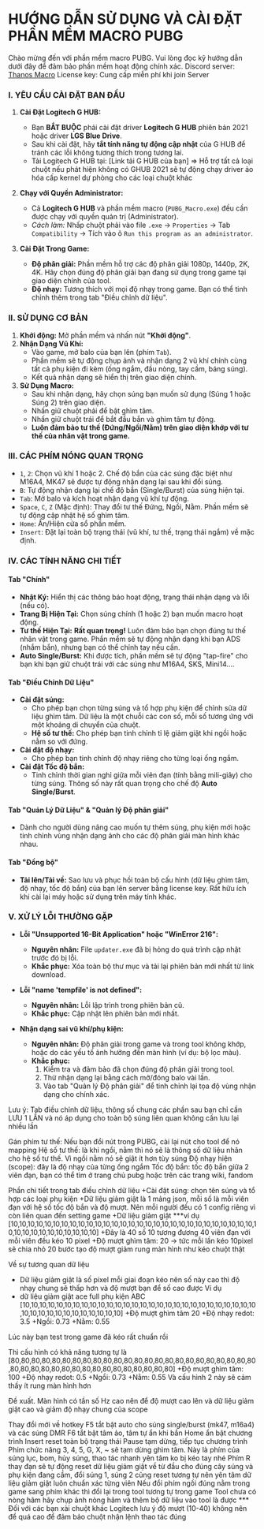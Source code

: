 **HƯỚNG DẪN SỬ DỤNG VÀ CÀI ĐẶT PHẦN MỀM MACRO PUBG**
=====================================================

Chào mừng đến với phần mềm macro PUBG. Vui lòng đọc kỹ hướng dẫn dưới đây để đảm bảo phần mềm hoạt động chính xác.
Discord server: [Thanos Macro](https://discord.gg/FRKhjYWj)
License key: Cung cấp miễn phí khi join Server
### **I. YÊU CẦU CÀI ĐẶT BAN ĐẦU**

1.  **Cài Đặt Logitech G HUB:**
    * Bạn **BẮT BUỘC** phải cài đặt driver **Logitech G HUB** phiên bản 2021 hoặc driver **LGS Blue Drive**.
    * Sau khi cài đặt, hãy **tắt tính năng tự động cập nhật** của G HUB để tránh các lỗi không tương thích trong tương lai.
    * Tải Logitech G HUB tại: [Link tải G HUB của bạn]
=> Hỗ trợ tất cả loại chuột nếu phát hiện không có GHUB 2021 sẽ tự động chạy driver ảo hóa cấp kernel dự phòng cho các loại chuột khác

2.  **Chạy với Quyền Administrator:**
    * Cả **Logitech G HUB** và phần mềm macro (`PUBG_Macro.exe`) đều cần được chạy với quyền quản trị (Administrator).
    * *Cách làm:* Nhấp chuột phải vào file `.exe` -> `Properties` -> Tab `Compatibility` -> Tích vào ô `Run this program as an administrator`.

3.  **Cài Đặt Trong Game:**
    * **Độ phân giải:** Phần mềm hỗ trợ các độ phân giải 1080p, 1440p, 2K, 4K. Hãy chọn đúng độ phân giải bạn đang sử dụng trong game tại giao diện chính của tool.
    * **Độ nhạy:** Tương thích với mọi độ nhạy trong game. Bạn có thể tinh chỉnh thêm trong tab "Điều chỉnh dữ liệu".

### **II. SỬ DỤNG CƠ BẢN**

1.  **Khởi động:** Mở phần mềm và nhấn nút **"Khởi động"**.
2.  **Nhận Dạng Vũ Khí:**
    * Vào game, mở balo của bạn lên (phím `Tab`).
    * Phần mềm sẽ tự động chụp ảnh và nhận dạng 2 vũ khí chính cùng tất cả phụ kiện đi kèm (ống ngắm, đầu nòng, tay cầm, báng súng).
    * Kết quả nhận dạng sẽ hiển thị trên giao diện chính.
3.  **Sử Dụng Macro:**
    * Sau khi nhận dạng, hãy chọn súng bạn muốn sử dụng (Súng 1 hoặc Súng 2) trên giao diện.
    * Nhấn giữ chuột phải để bật ghìm tâm.
    * Nhấn giữ chuột trái để bắt đầu bắn và ghìm tâm tự động.
    * **Luôn đảm bảo tư thế (Đứng/Ngồi/Nằm) trên giao diện khớp với tư thế của nhân vật trong game.**

### **III. CÁC PHÍM NÓNG QUAN TRỌNG**

* `1`, `2`: Chọn vũ khí 1 hoặc 2. Chế độ bắn của các súng đặc biệt như M16A4, MK47 sẽ được tự động nhận dạng lại sau khi đổi súng.
* `B`: Tự động nhận dạng lại chế độ bắn (Single/Burst) của súng hiện tại.
* `Tab`: Mở balo và kích hoạt nhận dạng vũ khí tự động.
* `Space`, `C`, `Z` (Mặc định): Thay đổi tư thế Đứng, Ngồi, Nằm. Phần mềm sẽ tự động cập nhật hệ số ghìm tâm.
* `Home`: Ẩn/Hiện cửa sổ phần mềm.
* `Insert`: Đặt lại toàn bộ trạng thái (vũ khí, tư thế, trạng thái ngắm) về mặc định.

### **IV. CÁC TÍNH NĂNG CHI TIẾT**

#### **Tab "Chính"**
* **Nhật Ký:** Hiển thị các thông báo hoạt động, trạng thái nhận dạng và lỗi (nếu có).
* **Trang Bị Hiện Tại:** Chọn súng chính (1 hoặc 2) bạn muốn macro hoạt động.
* **Tư thế Hiện Tại:** **Rất quan trọng!** Luôn đảm bảo bạn chọn đúng tư thế nhân vật trong game. Phần mềm sẽ tự động nhận dạng khi bạn ADS (nhắm bắn), nhưng bạn có thể chỉnh tay nếu cần.
* **Auto Single/Burst:** Khi được tích, phần mềm sẽ tự động "tap-fire" cho bạn khi bạn giữ chuột trái với các súng như M16A4, SKS, Mini14....

#### **Tab "Điều Chỉnh Dữ Liệu"**
* **Cài đặt súng:**
    * Cho phép bạn chọn từng súng và tổ hợp phụ kiện để chỉnh sửa dữ liệu ghìm tâm. Dữ liệu là một chuỗi các con số, mỗi số tương ứng với một khoảng di chuyển của chuột.
    * **Hệ số tư thế:** Cho phép bạn tinh chỉnh tỉ lệ giảm giật khi ngồi hoặc nằm so với đứng.
* **Cài đặt độ nhạy:**
    * Cho phép bạn tinh chỉnh độ nhạy riêng cho từng loại ống ngắm.
* **Cài đặt Tốc độ bắn:**
    * Tinh chỉnh thời gian nghỉ giữa mỗi viên đạn (tính bằng mili-giây) cho từng súng. Thông số này rất quan trọng cho chế độ **Auto Single/Burst**.

#### **Tab "Quản Lý Dữ Liệu" & "Quản lý Độ phân giải"**
* Dành cho người dùng nâng cao muốn tự thêm súng, phụ kiện mới hoặc tinh chỉnh vùng nhận dạng ảnh cho các độ phân giải màn hình khác nhau.

#### **Tab "Đồng bộ"**
* **Tải lên/Tải về:** Sao lưu và phục hồi toàn bộ cấu hình (dữ liệu ghìm tâm, độ nhạy, tốc độ bắn) của bạn lên server bằng license key. Rất hữu ích khi cài lại máy hoặc sử dụng trên máy tính khác.

### **V. XỬ LÝ LỖI THƯỜNG GẶP**

* **Lỗi "Unsupported 16-Bit Application" hoặc "WinError 216":**
    * **Nguyên nhân:** File `updater.exe` đã bị hỏng do quá trình cập nhật trước đó bị lỗi.
    * **Khắc phục:** Xóa toàn bộ thư mục và tải lại phiên bản mới nhất từ link download.

* **Lỗi "name 'tempfile' is not defined":**
    * **Nguyên nhân:** Lỗi lập trình trong phiên bản cũ.
    * **Khắc phục:** Cập nhật lên phiên bản mới nhất.

* **Nhận dạng sai vũ khí/phụ kiện:**
    * **Nguyên nhân:** Độ phân giải trong game và trong tool không khớp, hoặc do các yếu tố ảnh hưởng đến màn hình (ví dụ: bộ lọc màu).
    * **Khắc phục:**
        1.  Kiểm tra và đảm bảo đã chọn đúng độ phân giải trong tool.
        2.  Thử nhận dạng lại bằng cách mở/đóng balo vài lần.
        3.  Vào tab "Quản lý Độ phân giải" để tinh chỉnh lại tọa độ vùng nhận dạng cho chính xác.


Lưu ý:
Tab điều chỉnh dữ liệu, thông số chung các phần sau bạn chỉ cần LƯU 1 LẦN và nó áp dụng cho toàn bộ súng liên quan không cần lưu lại nhiều lần

Gán phím tư thế: Nếu bạn đổi nút trong PUBG, cài lại nút cho tool để nó mapping
Hệ số tư thế: là khi ngồi, nằm thì nó sẽ là thông số dữ liệu nhân cho hệ số tư thế. Vì ngồi nằm nó sẽ giật ít hơn tùy súng
Độ nhạy hiện (scope): đây là độ nhạy của từng ống ngắm
Tốc độ bắn: tốc độ bắn giữa 2 viên đạn, bạn có thể tìm ở trang chủ pubg hoặc trên các trang wiki, fandom

Phần chi tiết trong tab điều chỉnh dữ liệu
+Cài đặt súng: chọn tên súng và tổ hợp các loại phụ kiện
+Dữ liệu giảm giật là 1 mảng json, mỗi số là mỗi viên đạn với hệ số tốc độ bắn và độ mượt. Nên mỗi người đều có 1 config riêng vì còn liên quan đến setting game
+Dữ liệu giảm giật
***ví dụ
[10,10,10,10,10,10,10,10,10,10,10,10,10,10,10,10,10,10,10,10,10,10,10,10,10,10,10,10,10,10,10,10,10,10,10,10,10,10,10,10]
+Đây là 40 số 10 tương đương 40 viên đạn với mỗi viên đều kéo 10 pixel
+Độ mượt ghìm tâm: 20 -> tức mỗi lần kéo 10pixel sẽ chia nhỏ 20 bước tạo độ mượt giảm rung màn hình như kéo chuột thật

Về sự tương quan dữ liệu
+ Dữ liệu giảm giật là số pixel mỗi giai đoạn kéo nên số này cao thì độ nhạy chung sẽ thấp hơn và độ mượt bạn để số cao được
Ví dụ
+ dữ liệu giảm giật ace full phụ kiện ABC
[10,10,10,10,10,10,10,10,10,10,10,10,10,10,10,10,10,10,10,10,10,10,10,10,10,10,10,10,10,10,10,10,10,10,10,10,10,10,10,10]
+Độ mượt ghìm tâm 20
+Độ nhạy redot: 3.5
+Ngồi: 0.73
+Nằm: 0.55

Lúc này bạn test trong game đã kéo rất chuẩn rồi

Thì cấu hình có khả năng tương tự là
[80,80,80,80,80,80,80,80,80,80,80,80,80,80,80,80,80,80,80,80,80,80,80,80,80,80,80,80,80,80,80,80,80,80,80,80,80,80,80,80]
+Độ mượt ghìm tâm: 100
+Độ nhạy redot: 0.5
+Ngồi: 0.73
+Nằm: 0.55
Và cấu hình 2 này sẽ cảm thấy ít rung màn hình hơn

Đề xuất. Màn hình có tần số Hz cao nên để độ mượt cao lên và dữ liệu giảm giật cao và giảm độ nhạy chung của scope

Thay đổi mới về hotkey
F5 tắt bật auto cho súng single/burst (mk47, m16a4) và các súng DMR
F6 tắt bật tâm ảo, tâm tự ẩn khi bắn
Home ẩn bật chương trình
Insert reset toàn bộ trạng thái
Pause tạm dừng, tiếp tục chương trình
Phím chức năng 3, 4, 5, G, X, ~ sẽ tạm dừng ghìm tâm. Này là phím của súng lục, bom, hủy súng, thao tác nhanh yên tâm ko bị kéo tay nhé
Phím R thay đạn sẽ tự động reset dữ liệu giảm giật về từ đầu cho đúng cây súng và phụ kiện đang cầm, đổi súng 1, súng 2 cũng reset tương tự nên yên tâm dữ liệu giảm giật luôn chuẩn xác từng viên
Nếu đổi phím ngồi đúng nằm trong game sang phím khác thì đổi lại trong tool tương tự trong game
Tool chưa có nòng hãm hãy chụp ảnh nòng hãm và thêm bộ dữ liệu vào tool là được
*** Đối với các bạn xài chuột khác Logitech lưu ý độ mượt (10-40) không nên để quá cao để đảm bảo chuột nhận lệnh thao tác đúng
